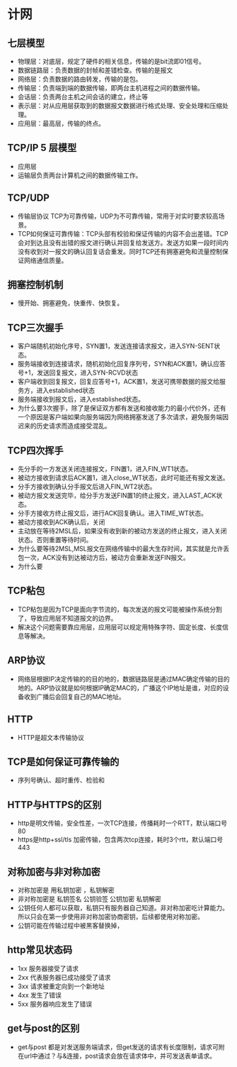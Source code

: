 # 计网
## 七层模型
- 物理层：对底层，规定了硬件的相关信息，传输的是bit流即01信号。
- 数据链路层：负责数据的封帧和差错检查。传输的是报文
- 网络层：负责数据的路由转发，传输的是包。
- 传输层：负责端到端的数据传输，即两台主机进程之间的数据传输。
- 会话层：负责两台主机之间会话的建立，终止等
- 表示层：对从应用层获取到的数据报文数据进行格式处理、安全处理和压缩处理。
- 应用层：最高层，传输的终点。
## TCP/IP 5 层模型
- 应用层
- 运输层负责两台计算机之间的数据传输工作。
## TCP/UDP 
- 传输层协议 TCP为可靠传输，UDP为不可靠传输，常用于对实时要求较高场景。
- TCP如何保证可靠传输：TCP头部有校验和保证传输的内容不会出差错。TCP会对到达且没有出错的报文进行确认并回复给发送方。发送方如果一段时间内没有收到对一报文的确认回复话会重发。同时TCP还有拥塞避免和流量控制保证网络通信质量。
## 拥塞控制机制
- 慢开始、拥塞避免，快重传、快恢复。
## TCP三次握手
- 客户端随机初始化序号，SYN置1，发送连接请求报文，进入SYN-SENT状态。
- 服务端接收到连接请求，随机初始化回复序列号，SYN和ACK置1，确认应答号+1，发送回复报文，进入SYN-RCVD状态
- 客户端收到回复报文，回复应答号+1，ACK置1，发送可携带数据的报文给服务方，进入established状态
- 服务端接收到报文后，进入established状态。
- 为什么要3次握手，除了是保证双方都有发送和接收能力的最小代价外，还有一个原因是客户端如果向服务端因为网络拥塞发送了多次请求，避免服务端因迟来的历史请求而造成接受混乱。
## TCP四次挥手
- 先分手的一方发送关闭连接报文，FIN置1，进入FIN_WT1状态。
- 被动方接收到请求后ACK置1，进入close_WT状态，此时可能还有报文发送。
- 分手方接收到确认分手报文后进入FIN_WT2状态。
- 被动方报文发送完毕，给分手方发送FIN置1的终止报文，进入LAST_ACK状态。
- 分手方接收方终止报文后，进行ACK回复确认。进入TIME_WT状态。
- 被动方接收到ACK确认后，关闭
- 主动放在等待2MSL后，如果没有收到新的被动方发送的终止报文，进入关闭状态。否则重置等待时间。
- 为什么要等待2MSL,MSL报文在网络传输中的最大生存时间，其实就是允许丢包一次，ACK没有到达被动方后，被动方会重新发送FIN报文。
- 为什么要
## TCP粘包
- TCP粘包是因为TCP是面向字节流的，每次发送的报文可能被操作系统分割了，导致应用层不知道报文的边界。
- 解决这个问题需要靠应用层，应用层可以规定用特殊字符、固定长度、长度信息等解决。
## ARP协议
- 网络层根据IP决定传输的的目的地的，数据链路层是通过MAC确定传输的目的地的。ARP协议就是如何根据IP确定MAC的，广播这个IP地址是谁，对应的设备收到广播后会回复自己的MAC地址。
## HTTP
- HTTP是超文本传输协议
## TCP是如何保证可靠传输的
- 序列号确认、超时重传、检验和
## HTTP与HTTPS的区别
- http是明文传输，安全性差，一次TCP连接，传播耗时一个RTT，默认端口号80
- https是http+ssl/tls 加密传输，包含两次tcp连接，耗时3个rtt，默认端口号443
## 对称加密与非对称加密
- 对称加密是 用私钥加密 ，私钥解密
- 非对称加密是 私钥签名 公钥验签  公钥加密 私钥解密
- 公钥任何人都可以获取，私钥只有服务器自己知道。非对称加密吃计算能力。所以只会在第一步使用非对称加密协商密钥，后续都使用对称加密。
- 公钥可能在传输过程中被黑客替换掉，
## http常见状态码
- 1xx 服务器接受了请求
- 2xx 代表服务器已成功接受了请求
- 3xx 请求被重定向到一个新地址
- 4xx 发生了错误
- 5xx 服务器响应发生了错误
## get与post的区别
- get与post 都是对发送服务端请求，但get发送的请求有长度限制，请求可附在url中通过？与&连接，post请求会放在请求体中，并可发送表单请求。


